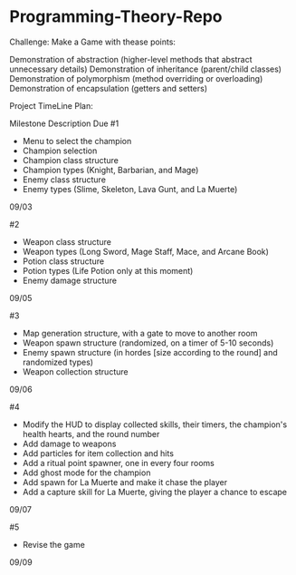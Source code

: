 # Programming-Theory-Repo


Challenge: Make a Game with thease points:

Demonstration of abstraction (higher-level methods that abstract unnecessary details)
Demonstration of inheritance (parent/child classes)
Demonstration of polymorphism (method overriding or overloading)
Demonstration of encapsulation (getters and setters)


Project TimeLine Plan:

Milestone	Description	Due 
#1	
-	Menu to select the champion
-	Champion selection
-	Champion class structure
-	Champion types (Knight, Barbarian, and Mage)
-	Enemy class structure
-	Enemy types (Slime, Skeleton, Lava Gunt, and La Muerte)
	
09/03

#2	
-	Weapon class structure
-	Weapon types (Long Sword, Mage Staff, Mace, and Arcane Book)
-	Potion class structure
-	Potion types (Life Potion only at this moment)
-	Enemy damage structure

	
09/05

#3	
-	Map generation structure, with a gate to move to another room
-	Weapon spawn structure (randomized, on a timer of 5-10 seconds)
-	Enemy spawn structure (in hordes [size according to the round] and randomized types)
-	Weapon collection structure
	
09/06

#4	
-	Modify the HUD to display collected skills, their timers, the champion's health hearts, and the round number
-	Add damage to weapons
-	Add particles for item collection and hits
-	Add a ritual point spawner, one in every four rooms
-	Add ghost mode for the champion
-	Add spawn for La Muerte and make it chase the player
-	Add a capture skill for La Muerte, giving the player a chance to escape
	
09/07

#5	
-	Revise the game
	
09/09

